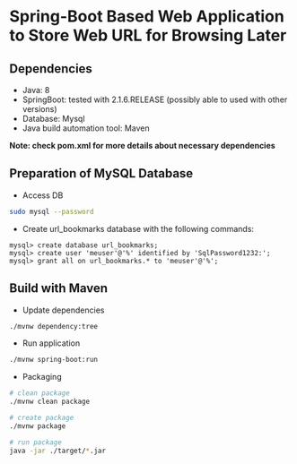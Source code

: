 # Spring-Boot Based Web Application to Store Web URL for Browsing Later #

## Dependencies ##
- Java: 8
- SpringBoot: tested with 2.1.6.RELEASE (possibly able to used with other versions)
- Database: Mysql
- Java build automation tool: Maven

**Note: check pom.xml for more details about necessary dependencies**

## Preparation of MySQL Database ##
- Access DB
```bash
sudo mysql --password
```
- Create url_bookmarks database with the following commands:

```
mysql> create database url_bookmarks;
mysql> create user 'meuser'@'%' identified by 'SqlPassword1232:';
mysql> grant all on url_bookmarks.* to 'meuser'@'%';
```

## Build with Maven ##
- Update dependencies
```bash
./mvnw dependency:tree
```

- Run application
```bash
./mvnw spring-boot:run
```

- Packaging
```bash
# clean package
./mvnw clean package

# create package
./mvnw package

# run package
java -jar ./target/*.jar
```
